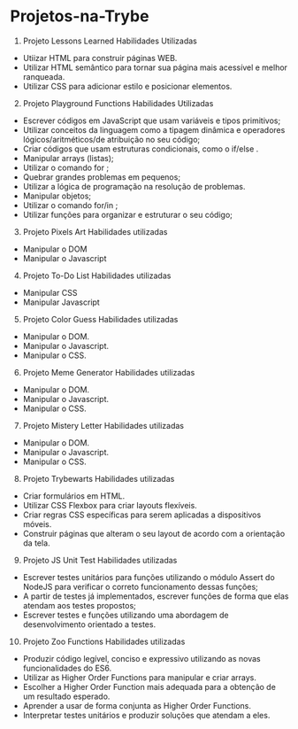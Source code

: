 # Projetos-na-Trybe
1.  Projeto Lessons Learned
Habilidades Utilizadas
- Utiizar HTML para construir páginas WEB.
- Utilizar HTML semântico para tornar sua página mais acessível e melhor ranqueada.
- Utilizar CSS para adicionar estilo e posicionar elementos.

2.  Projeto Playground Functions
Habilidades Utilizadas
- Escrever códigos em JavaScript que usam variáveis e tipos primitivos;
- Utilizar conceitos da linguagem como a tipagem dinâmica e operadores lógicos/aritméticos/de atribuição no seu código;
- Criar códigos que usam estruturas condicionais, como o if/else .
- Manipular arrays (listas);
- Utilizar o comando for ;
- Quebrar grandes problemas em pequenos;
- Utilizar a lógica de programação na resolução de problemas.
- Manipular objetos;
- Utilizar o comando for/in ;
- Utilizar funções para organizar e estruturar o seu código;

3.  Projeto Pixels Art
Habilidades utilizadas
- Manipular o DOM
- Manipular o Javascript

4.  Projeto To-Do List
Habilidades utilizadas
- Manipular CSS
- Manipular Javascript

5.  Projeto Color Guess
Habilidades utilizadas
- Manipular o DOM.
- Manipular o Javascript.
- Manipular o CSS.

6.  Projeto Meme Generator
Habilidades utilizadas
- Manipular o DOM.
- Manipular o Javascript.
- Manipular o CSS.

7.  Projeto Mistery Letter
Habilidades utilizadas
- Manipular o DOM.
- Manipular o Javascript.
- Manipular o CSS.

8.  Projeto Trybewarts
Habilidades utilizadas
- Criar formulários em HTML.
- Utilizar CSS Flexbox para criar layouts flexíveis.
- Criar regras CSS específicas para serem aplicadas a dispositivos móveis.
- Construir páginas que alteram o seu layout de acordo com a orientação da tela.

9.  Projeto JS Unit Test
Habilidades utilizadas
- Escrever testes unitários para funções utilizando o módulo Assert do NodeJS para verificar o correto funcionamento dessas funções;
- A partir de testes já implementados, escrever funções de forma que elas atendam aos testes propostos;
- Escrever testes e funções utilizando uma abordagem de desenvolvimento orientado a testes.

10. Projeto Zoo Functions
Habilidades utilizadas
- Produzir código legível, conciso e expressivo utilizando as novas funcionalidades do ES6.
- Utilizar as Higher Order Functions para manipular e criar arrays.
- Escolher a Higher Order Function mais adequada para a obtenção de um resultado esperado.
- Aprender a usar de forma conjunta as Higher Order Functions.
- Interpretar testes unitários e produzir soluções que atendam a eles.

